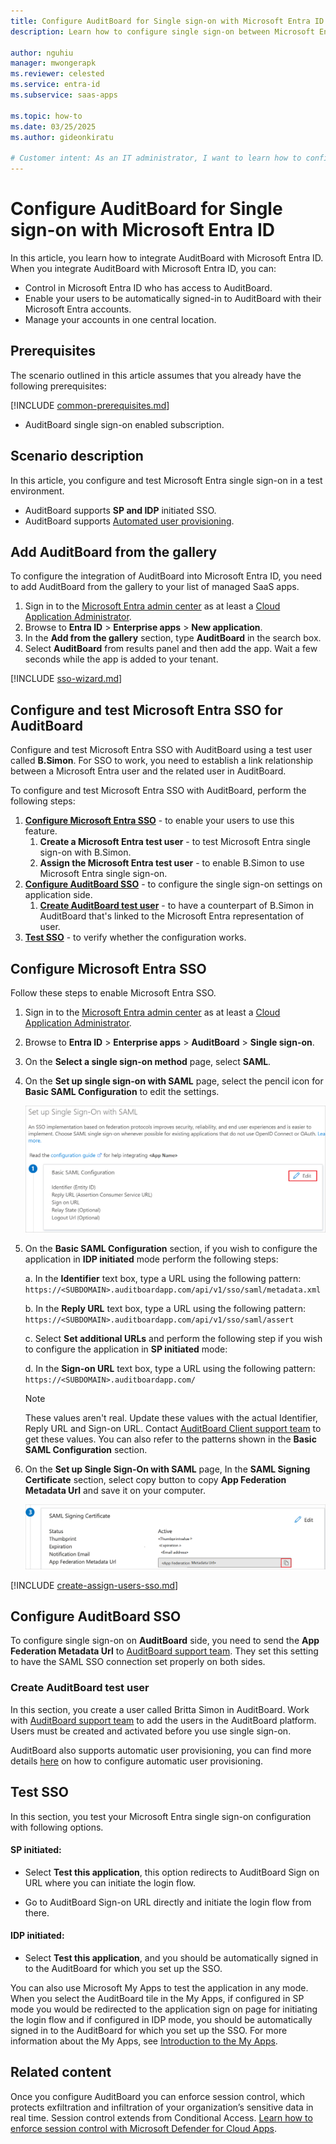 ```yaml
---
title: Configure AuditBoard for Single sign-on with Microsoft Entra ID
description: Learn how to configure single sign-on between Microsoft Entra ID and AuditBoard.

author: nguhiu
manager: mwongerapk
ms.reviewer: celested
ms.service: entra-id
ms.subservice: saas-apps

ms.topic: how-to
ms.date: 03/25/2025
ms.author: gideonkiratu

# Customer intent: As an IT administrator, I want to learn how to configure single sign-on between Microsoft Entra ID and AuditBoard so that I can control who has access to AuditBoard, enable automatic sign-in with Microsoft Entra accounts, and manage my accounts in one central location.
---
```

# Configure AuditBoard for Single sign-on with Microsoft Entra ID

In this article,  you learn how to integrate AuditBoard with Microsoft Entra ID. When you integrate AuditBoard with Microsoft Entra ID, you can:

* Control in Microsoft Entra ID who has access to AuditBoard.
* Enable your users to be automatically signed-in to AuditBoard with their Microsoft Entra accounts.
* Manage your accounts in one central location.

## Prerequisites

The scenario outlined in this article assumes that you already have the following prerequisites:

[!INCLUDE [common-prerequisites.md](~/identity/saas-apps/includes/common-prerequisites.md)]
* AuditBoard single sign-on enabled subscription.

## Scenario description

In this article,  you configure and test Microsoft Entra single sign-on in a test environment.

* AuditBoard supports **SP and IDP** initiated SSO.
* AuditBoard supports [Automated user provisioning](auditboard-provisioning-tutorial.md).

## Add AuditBoard from the gallery

To configure the integration of AuditBoard into Microsoft Entra ID, you need to add AuditBoard from the gallery to your list of managed SaaS apps.

1. Sign in to the [Microsoft Entra admin center](https://entra.microsoft.com) as at least a [Cloud Application Administrator](~/identity/role-based-access-control/permissions-reference.md#cloud-application-administrator).
1. Browse to **Entra ID** > **Enterprise apps** > **New application**.
1. In the **Add from the gallery** section, type **AuditBoard** in the search box.
1. Select **AuditBoard** from results panel and then add the app. Wait a few seconds while the app is added to your tenant.

 [!INCLUDE [sso-wizard.md](~/identity/saas-apps/includes/sso-wizard.md)]

<a name='configure-and-test-azure-ad-sso-for-auditboard'></a>

## Configure and test Microsoft Entra SSO for AuditBoard

Configure and test Microsoft Entra SSO with AuditBoard using a test user called **B.Simon**. For SSO to work, you need to establish a link relationship between a Microsoft Entra user and the related user in AuditBoard.

To configure and test Microsoft Entra SSO with AuditBoard, perform the following steps:

1. **[Configure Microsoft Entra SSO](#configure-azure-ad-sso)** - to enable your users to use this feature.
    1. **Create a Microsoft Entra test user** - to test Microsoft Entra single sign-on with B.Simon.
    1. **Assign the Microsoft Entra test user** - to enable B.Simon to use Microsoft Entra single sign-on.
1. **[Configure AuditBoard SSO](#configure-auditboard-sso)** - to configure the single sign-on settings on application side.
    1. **[Create AuditBoard test user](#create-auditboard-test-user)** - to have a counterpart of B.Simon in AuditBoard that's linked to the Microsoft Entra representation of user.
1. **[Test SSO](#test-sso)** - to verify whether the configuration works.

<a name='configure-azure-ad-sso'></a>

## Configure Microsoft Entra SSO

Follow these steps to enable Microsoft Entra SSO.

1. Sign in to the [Microsoft Entra admin center](https://entra.microsoft.com) as at least a [Cloud Application Administrator](~/identity/role-based-access-control/permissions-reference.md#cloud-application-administrator).
1. Browse to **Entra ID** > **Enterprise apps** > **AuditBoard** > **Single sign-on**.
1. On the **Select a single sign-on method** page, select **SAML**.
1. On the **Set up single sign-on with SAML** page, select the pencil icon for **Basic SAML Configuration** to edit the settings.

   ![Edit Basic SAML Configuration](common/edit-urls.png)

1. On the **Basic SAML Configuration** section, if you wish to configure the application in **IDP initiated** mode perform the following steps:

    a. In the **Identifier** text box, type a URL using the following pattern:
    `https://<SUBDOMAIN>.auditboardapp.com/api/v1/sso/saml/metadata.xml`

    b. In the **Reply URL** text box, type a URL using the following pattern:
    `https://<SUBDOMAIN>.auditboardapp.com/api/v1/sso/saml/assert`

    c. Select **Set additional URLs** and perform the following step if you wish to configure the application in **SP initiated** mode:

    d. In the **Sign-on URL** text box, type a URL using the following pattern:
    `https://<SUBDOMAIN>.auditboardapp.com/`

	> [!NOTE]
	> These values aren't real. Update these values with the actual Identifier, Reply URL and Sign-on URL. Contact [AuditBoard Client support team](mailto:support@auditboard.com) to get these values. You can also refer to the patterns shown in the **Basic SAML Configuration** section.

1. On the **Set up Single Sign-On with SAML** page, In the **SAML Signing Certificate** section, select copy button to copy **App Federation Metadata Url** and save it on your computer.

	![The Certificate download link](common/copy-metadataurl.png)

<a name='create-an-azure-ad-test-user'></a>

[!INCLUDE [create-assign-users-sso.md](~/identity/saas-apps/includes/create-assign-users-sso.md)]

## Configure AuditBoard SSO

To configure single sign-on on **AuditBoard** side, you need to send the **App Federation Metadata Url** to [AuditBoard support team](mailto:support@auditboard.com). They set this setting to have the SAML SSO connection set properly on both sides.

### Create AuditBoard test user

In this section, you create a user called Britta Simon in AuditBoard. Work with [AuditBoard support team](mailto:support@auditboard.com) to add the users in the AuditBoard platform. Users must be created and activated before you use single sign-on.

AuditBoard also supports automatic user provisioning, you can find more details [here](./auditboard-provisioning-tutorial.md) on how to configure automatic user provisioning.

## Test SSO

In this section, you test your Microsoft Entra single sign-on configuration with following options. 

#### SP initiated:

* Select **Test this application**, this option redirects to AuditBoard Sign on URL where you can initiate the login flow.  

* Go to AuditBoard Sign-on URL directly and initiate the login flow from there.

#### IDP initiated:

* Select **Test this application**, and you should be automatically signed in to the AuditBoard for which you set up the SSO. 

You can also use Microsoft My Apps to test the application in any mode. When you select the AuditBoard tile in the My Apps, if configured in SP mode you would be redirected to the application sign on page for initiating the login flow and if configured in IDP mode, you should be automatically signed in to the AuditBoard for which you set up the SSO. For more information about the My Apps, see [Introduction to the My Apps](https://support.microsoft.com/account-billing/sign-in-and-start-apps-from-the-my-apps-portal-2f3b1bae-0e5a-4a86-a33e-876fbd2a4510).

## Related content

Once you configure AuditBoard you can enforce session control, which protects exfiltration and infiltration of your organization’s sensitive data in real time. Session control extends from Conditional Access. [Learn how to enforce session control with Microsoft Defender for Cloud Apps](/cloud-app-security/proxy-deployment-aad).
